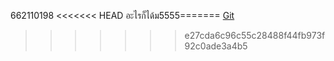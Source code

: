 662110198
<<<<<<< HEAD
อะไรก็ได้ม5555=======
[Git](https://github.com/DII-camt/lab-PiengpienNiyata)
>>>>>>> e27cda6c96c55c28488f44fb973f92c0ade3a4b5
